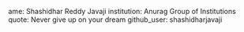ame: Shashidhar Reddy Javaji 
institution: Anurag Group of Institutions 
quote: Never give up on your dream 
github_user: shashidharjavaji
